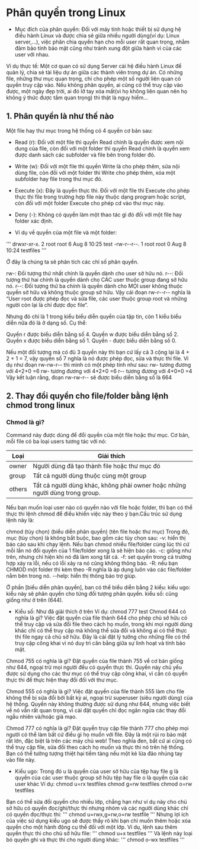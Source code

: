 # Phân quyền trong Linux
- Mục đích của phân quyền: Đối với máy tính hoặc thiết bị sử dụng hệ điều hành Linux và được chia sẻ giữa nhiều người dùng(ví dụ: Linux server,…), việc phân chia quyền hạn cho mỗi user rất quan trọng, nhằm đảm bảo tính bảo mật cũng như tránh xung đột giữa hành vi của các user với nhau.

Ví dụ thực tế: Một cơ quan có sử dụng Server cài hệ điều hành Linux để quản lý, chia sẻ tài liệu dự án giữa các thành viên trong dự án. Có những file, những thư mục quan trọng, chỉ cho phép một số người liên quan có quyền truy cập vào. Nếu không phân quyền, ai cũng có thể truy cập vào được, một ngày đẹp trời, ai đó lỡ tay xóa mất(vì họ không liên quan nên họ không ý thức được tầm quan trọng) thì thật là nguy hiểm…

## 1. Phân quyền là như thế nào
Một file hay thư mục trong hệ thống có 4 quyền cơ bản sau:

- Read (r): Đối với một file thì quyền Read chính là quyền được xem nội dung của file, còn đối với một folder thì quyền Read chính là quyền xem được danh sách các subfolder và file bên trong folder đó.

- Write (w): Đối với một file thì quyền Write là cho phép thêm, sửa nội dùng file, còn đối với một folder thì Write cho phép thêm, xóa một subfolder hay file trong thư mục đó.

- Execute (x): Đây là quyền thực thi. Đối với một file thì Execute cho phép thực thi file trong trường hợp file này thuộc dạng program hoặc script, còn đối với một folder Execute cho phép cd vào thư mục này.

- Deny (-): Không có quyền làm một thao tác gì đó đối với một file hay folder xác định.

- Ví dụ về quyền của một file và một folder:

'''
drwxr-xr-x. 2 root root     6 Aug  8 10:25 test
-rw-r--r--. 1 root root     0 Aug  8 10:24 testfiles
'''

Ở đây là chúng ta sẽ phân tích các chỉ số phân quyền.

rw-: Đối tượng thứ nhất chính là quyền dành cho user sở hữu nó.
r--: Đối tượng thứ hai chính là quyền dành cho CÁC user thuộc group đang sở hữu nó.
r--: Đối tượng thứ ba chính là quyền dành cho MỌI user không thuộc quyền sở hữu và không thuộc group sở hữu.
Vậy cái đoạn rw-r--r-- nghĩa là “User root được phép đọc và sửa file, các user thuộc group root và những người còn lại là chỉ được đọc file“.

Nhưng đó chỉ là 1 trong kiểu biểu diễn quyền của tập tin, còn 1 kiểu biểu diễn nữa đó là ở dạng số. Cụ thể:

Quyền r được biểu diễn bằng số 4.
Quyền w được biểu diễn bằng số 2.
Quyền x được biểu diễn bằng số 1.
Quyền - được biểu diễn bằng số 0.

Nếu một đối tượng mà có đủ 3 quyền này thì bạn cứ lấy cả 3 cộng lại là  4 + 2 + 1 = 7, vậy quyền số 7 nghĩa là nó được phép đọc, sửa và thực thi file. Ví dụ như đoạn rw-rw-r-- thì mình có một phép tính như sau:
  rw- tương đương với 4+2+0 =6
  rw- tương đương với 4+2+0 =6
  r-- tương đương với 4+0+0 =4
Vậy kết luận rằng, đoạn rw-rw-r-- sẽ được biểu diễn bằng số là 664

## 2. Thay đổi quyền cho file/folder bằng lệnh chmod trong linux
### Chmod là gì?
Command này được dùng để đổi quyền của một file hoặc thư mục. Cơ bản, mỗi file có ba loại users tương tác với nó:

|Loại|	Giải thích|
|-----|-----------|
|owner|	Người dùng đã tạo thành file hoặc thư mục đó|
|group|	Tất cả người dùng thuộc cùng một group|
|others|Tất cả người dùng khác, không phải owner hoặc những người dùng trong group.|

Nếu bạn muốn loại user nào có quyền nào với file hoặc folder, thì bạn có thể thực thi lệnh chmod để điều khiển việc này theo ý bạn.Cấu trúc sử dụng lệnh này là:

chmod (tùy chọn) (biểu diễn phân quyền) (tên file hoặc thư mục)
Trong đó, mục (tùy chọn) là không bắt buộc, bao gồm các tùy chọn sau:
-v: hiển thị báo cáo sau khi chạy lệnh. Nếu bạn chmod nhiều file/folder cùng lúc thì cứ mỗi lần nó đổi quyền của 1 file/folder xong là sẽ hiện báo cáo.
-c: giống như trên, nhưng chỉ hiện khi nó đã làm xong tất cả.
-f: set quyền trong cả trường hợp xảy ra lỗi, nếu có lỗi xảy ra nó cũng không thông báo.
-R: nếu bạn CHMOD một folder thì kèm theo -R nghĩa là áp dụng luôn vào các file/folder nằm bên trong nó.
--help: hiển thị thông báo trợ giúp.

Ở phần [biểu diễn phân quyền], ban có thể biểu diễn bằng 2 kiểu:
kiểu ugo: kiểu này sẽ phân quyền cho từng đối tượng phân quyền.
kiểu số: cũng giống như ở trên (644).

- Kiểu số:
Như đã giải thích ở trên
Ví dụ: chmod 777 test
Chmod 644 có nghĩa là gì?
Việc đặt quyền của file thành 644 cho phép chủ sở hữu có thể truy cập và sửa đổi file theo cách họ muốn, trong khi mọi người dùng khác chỉ có thể truy cập mà không thể sửa đổi và không ai có thể thực thi file ngay cả chủ sở hữu. Đây là cài đặt lý tưởng cho những file có thể truy cập công khai vì nó duy trì cân bằng giữa sự linh hoạt và tính bảo mật.
 
Chmod 755 có nghĩa là gì?
Đặt quyền của file thành 755 về cơ bản giống như 644, ngoại trừ mọi người đều có quyền thực thi. Quyền này chủ yếu được sử dụng cho các thư mục có thể truy cập công khai, vì cần có quyền thực thi để thực hiện thay đổi đối với thư mục.

Chmod 555 có nghĩa là gì?
Việc đặt quyền của file thành 555 làm cho file không thể bị sửa đổi bởi bất kỳ ai, ngoại trừ superuser (siêu người dùng) của hệ thống. Quyền này không thường được sử dụng như 644, nhưng việc biết về nó vẫn rất quan trọng, vì cài đặt quyền chỉ đọc ngăn ngừa các thay đổi ngẫu nhiên và/hoặc giả mạo.

Chmod 777 có nghĩa là gì?
Đặt quyền truy cập file thành 777 cho phép mọi người có thể làm bất cứ điều gì họ muốn với file. Đây là một rủi ro bảo mật rất lớn, đặc biệt là trên các máy chủ web! Theo nghĩa đen, bất cứ ai cũng có thể truy cập file, sửa đổi theo cách họ muốn và thực thi nó trên hệ thống. Bạn có thể tưởng tượng thiệt hại tiềm tàng nếu một kẻ lừa đảo nhúng tay vào file này.

- Kiểu ugo:
Trong đó u là quyền của user sở hữu của tệp hay file
         g là quyền của các user thuộc group sở hữu tệp hay file
         o là quyền của các user khác
Ví dụ: 
chmod u=rx testfiles
chmod g=rw testfiles
chmod o=rw testfiles

Bạn có thể sửa đổi quyền cho nhiều lớp, chẳng hạn như ví dụ này cho chủ sở hữu có quyền đọc/ghi/thực thi nhưng nhóm và các người dùng khác chỉ có quyền đọc/thực thi:
'''
chmod u=rwx,g=rw,o=rw testfile
'''
Nhưng lợi ích của việc sử dụng kiểu ugo sẽ được thấy rõ khi bạn chỉ muốn thêm hoặc xóa quyền cho một hành động cụ thể đối với một lớp.
Ví dụ, lệnh sau thêm quyền thực thi cho chủ sở hữu file:
'''
chmod u+x testfiles
'''
Và lệnh này loại bỏ quyền ghi và thực thi cho người dùng khác:
'''
chmod o-wx testfiles
'''
